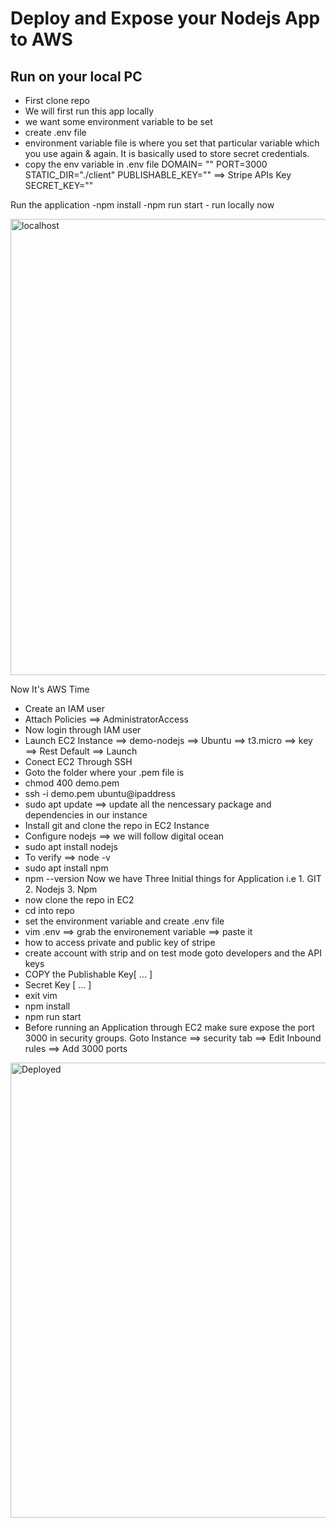 # Deploy and Expose your Nodejs App to AWS

## Run on your local PC
- First clone repo
- We will first run this app locally 
- we want some environment variable to be set
- create .env file 
 - environment variable file is where you set that particular variable which you use again & again. It is basically used to store secret credentials.
- copy the env variable in .env file
	DOMAIN= ""
	PORT=3000
	STATIC_DIR="./client"
	PUBLISHABLE_KEY="" ==> Stripe APIs Key
	SECRET_KEY=""

Run the application
	-npm install 
	-npm run start
	- run locally now

<img width="1366" height="730" alt="localhost" src="https://github.com/user-attachments/assets/ddc012dc-af49-44e5-9b2b-a27f4b948484" />


Now It's AWS Time
- Create an IAM user
- Attach Policies ==> AdministratorAccess
- Now login through IAM user
- Launch EC2 Instance ==> demo-nodejs ==> Ubuntu ==> t3.micro ==> key ==> Rest    Default ==> Launch  
- Conect EC2 Through SSH
- Goto the folder where your .pem file is
- chmod 400 demo.pem
- ssh -i demo.pem ubuntu@ipaddress
- sudo apt update ==> update all the nencessary package and dependencies in our instance
- Install git and clone the repo in EC2 Instance
- Configure nodejs ==> we will follow digital ocean
- sudo apt install nodejs
- To verify ==> node -v
- sudo apt install npm
- npm --version
Now we have Three Initial things for Application i.e 1. GIT 2. Nodejs 3. Npm
- now clone the repo in EC2 
- cd into repo
- set the environment variable and create .env file
- vim .env ==> grab the environement variable ==> paste it
- how to access private and public key of stripe
- create account with strip and on test mode goto developers and the API keys
- COPY the Publishable Key[ ... ]
- Secret Key [ ... ]
- exit vim 
- npm install
- npm run start
- Before running an Application through EC2 make sure expose the port 3000 in security groups. Goto Instance ==> security tab ==> Edit Inbound rules ==> Add       3000 ports

<img width="1366" height="728" alt="Deployed" src="https://github.com/user-attachments/assets/db6c01f0-2f5c-444d-8537-4578c1ab4a01" />




























